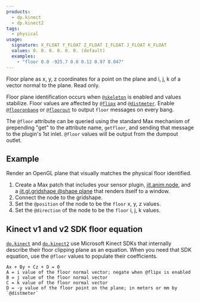 ```yaml
---
products:
  - dp.kinect
  - dp.kinect2
tags:
  - physical
usage:
  signature: X_FLOAT Y_FLOAT Z_FLOAT I_FLOAT J_FLOAT K_FLOAT
  values: 0. 0. 0. 0. 0. 0. (default)
  examples:
    - "floor 0.0 -925.7 0.0 0.12 0.97 0.047"
---
```


Floor plane as x, y, z coordinates for a point on the plane
and i, j, k of a vector normal to the plane. Read only.

Floor plane identification occurs when [`@skeleton`](skeleton.md) is enabled and
values stabilize. Floor values are affected by [`@flipx`](flipx.md)
and [`@distmeter`](distmeter.md). Enable [`@flooronbang`](flooronbang.md)
or [`@floorout`](floorout.md) to output `floor` messages on every bang.

The `@floor` attribute can be queried using the standard Max mechanism
of prepending "get" to the attribute name, `getfloor`, and sending that message
to the plugin's 1st inlet. `@floor` values will be output from the dumpout outlet.

## Example

Render an OpenGL plane that visually matches the physical floor identified.

1. Create a Max patch that includes your sensor plugin,
   [jit.anim.node](https://docs.cycling74.com/max7/refpages/jit.anim.node),
   and a [jit.gl.gridshape @shape plane](https://docs.cycling74.com/max7/refpages/jit.gl.gridshape)
   that renders itself to a window.
2. Connect the node to the gridshape.
3. Set the `@position` of the node to be the `floor` x, y, z values.
4. Set the `@direction` of the node to be the `floor` i, j, k values.

## Kinect v1 and v2 SDK floor equation

[`dp.kinect`](../dp.kinect.md) and [`dp.kinect2`](../dp.kinect2.md) use
Microsoft Kinect SDKs that internally describe their floor clipping plane
as an equation. When you need that SDK equation, use the `@floor` values
to populate their coefficients.

```
Ax + By + Cz + D = 0
A = i value of the floor normal vector; negate when @flipx is enabled 
B = j value of the floor normal vector 
C = k value of the floor normal vector 
D = -y value of the floor point on the plane; in meters or mm by `@distmeter`
```

